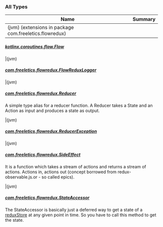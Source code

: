 

### All Types

| Name | Summary |
|---|---|
|(jvm)  (extensions in package com.freeletics.flowredux)

##### [kotlinx.coroutines.flow.Flow](../com.freeletics.flowredux/kotlinx.coroutines.flow.-flow/index.md)


|(jvm)

##### [com.freeletics.flowredux.FlowReduxLogger](../com.freeletics.flowredux/-flow-redux-logger/index.md)


|(jvm)

##### [com.freeletics.flowredux.Reducer](../com.freeletics.flowredux/-reducer.md)

A simple type alias for a reducer function.
A Reducer takes a State and an Action as input and produces a state as output.


|(jvm)

##### [com.freeletics.flowredux.ReducerException](../com.freeletics.flowredux/-reducer-exception/index.md)


|(jvm)

##### [com.freeletics.flowredux.SideEffect](../com.freeletics.flowredux/-side-effect.md)

It is a function which takes a stream of actions and returns a stream of actions. Actions in, actions out
(concept borrowed from redux-observable.js.or - so called epics).


|(jvm)

##### [com.freeletics.flowredux.StateAccessor](../com.freeletics.flowredux/-state-accessor.md)

The StateAccessor is basically just a deferred way to get a state of a [reduxStore](../com.freeletics.flowredux/kotlinx.coroutines.flow.-flow/redux-store.md) at any given point in time.
So you have to call this method to get the state.


